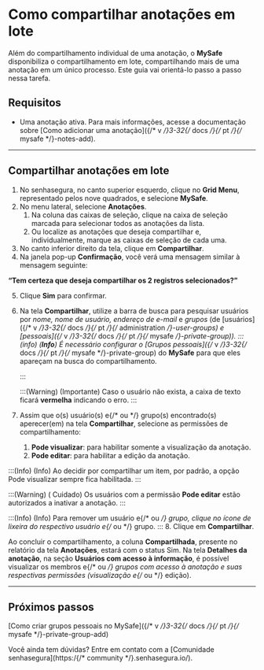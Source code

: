 # Como compartilhar anotações em lote

Além do compartilhamento individual de uma anotação, o **MySafe** disponibiliza o compartilhamento em lote, compartilhando mais de uma anotação em um único processo. Este guia vai orientá-lo passo a passo nessa tarefa.


## Requisitos

* Uma anotação ativa. Para mais informações, acesse a documentação sobre [Como adicionar uma anotação]({/* v */}3-32{/* docs */}{/* pt */}{/* mysafe */}-notes-add).

* * *

## Compartilhar anotações em lote

1. No senhasegura, no canto superior esquerdo, clique no **Grid Menu**, representado pelos nove quadrados, e selecione **MySafe**.
2. No menu lateral, selecione **Anotações**.
    1.  Na coluna das caixas de seleção, clique na caixa de seleção marcada para selecionar todos as anotações da lista.
    2.  Ou localize as anotações que deseja compartilhar e, individualmente, marque as caixas de seleção de cada uma.
3. No canto inferior direito da tela, clique em **Compartilhar**.
4. Na janela pop-up **Confirmação**, você verá uma mensagem similar à mensagem seguinte:

**“Tem certeza que deseja compartilhar os 2 registros selecionados?”**


5. Clique **Sim** para confirmar.
6. Na tela **Compartilhar**, utilize a barra de busca para pesquisar usuários por *nome, nome de usuário, endereço de e-mail* e *grupos* (de [usuários]({/* v */}3-32{/* docs */}{/* pt */}{/* administration */}-user-groups) e [pessoais]({/* v */}3-32{/* docs */}{/* pt */}{/* mysafe */}-private-group)).
    :::(info) (**Info**)
   É necessário configurar o [Grupos pessoais]({/* v */}3-32{/* docs */}{/* pt */}{/* mysafe */}-private-group) do **MySafe** para que eles apareçam na busca do compartilhamento.

    :::
    
    
    :::(Warning) (Importante)
    Caso o usuário não exista, a caixa de texto ficará **vermelha** indicando o erro.
    :::
7. Assim que o(s) usuário(s) e{/* ou */} grupo(s) encontrado(s) aperecer(em) na tela **Compartilhar**, selecione as permissões de compartilhamento:
    1. **Pode visualizar**: para habilitar somente a visualização da anotação.
    2. **Pode editar**: para habilitar a edição da anotação.

:::(Info) (Info)
Ao  decidir por compartilhar um item, por padrão, a opção Pode visualizar sempre fica habilitada.
:::

:::(Warning) ( Cuidado)
Os usuários com a permissão **Pode editar** estão autorizados a inativar a anotação.
:::

:::(Info) (Info)
Para remover um usuário e{/* ou */} grupo, clique no ícone de lixeira do respectivo usuário e{/* ou */} grupo.
:::
8. Clique em **Compartilhar**.

Ao concluir o compartilhamento, a coluna **Compartilhada**, presente no relatório da tela **Anotações**, estará com o status Sim. 
Na tela **Detalhes da anotação**, na seção **Usuários com acesso à informação**, é possível visualizar os membros e{/* ou */} grupos com acesso à anotação e suas respectivas permissões (visualização e{/* ou */} edição).

***

## Próximos passos
[Como criar grupos pessoais no MySafe]({/* v */}3-32{/* docs */}{/* pt */}{/* mysafe */}-private-group-add)

Você ainda tem dúvidas? Entre em contato com a [Comunidade senhasegura](https:/{/* community */}.senhasegura.io/).

